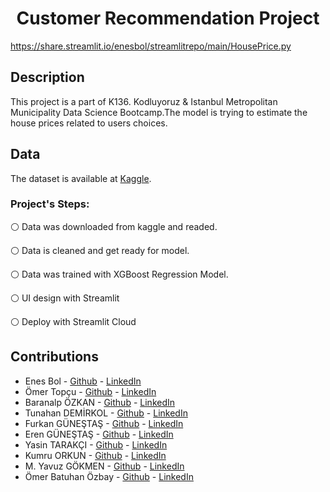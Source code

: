 <h1 align="center">Customer Recommendation Project</h1>


https://share.streamlit.io/enesbol/streamlitrepo/main/HousePrice.py

## Description
This project is a part of K136. Kodluyoruz & Istanbul Metropolitan Municipality Data Science Bootcamp.The model is trying to estimate the house prices related to users choices.

## Data
The dataset is available at [Kaggle](https://www.kaggle.com/c/house-prices-advanced-regression-techniques).

<h3 align="left">Project's Steps:</h3>
  
⚪️ Data was downloaded from kaggle and readed.
  
⚪️ Data is cleaned and get ready for model.

⚪️ Data was trained with XGBoost Regression Model.
 
⚪️ UI design with Streamlit
  
⚪️ Deploy with Streamlit Cloud
  

## Contributions
* Enes Bol - [Github](https://github.com/enesbol) - [LinkedIn](https://www.linkedin.com/in/enesbol/)
* Ömer Topçu - [Github](https://github.com/dromertopcu) - [LinkedIn](https://www.linkedin.com/in/drot/)
* Baranalp ÖZKAN - [Github](https://github.com/baranalpozkan) - [LinkedIn](https://www.linkedin.com/in/baranalpozkan)
* Tunahan DEMİRKOL - [Github](https://github.com/TunahanDemirkol) - [LinkedIn](https://www.linkedin.com/in/tunahandemirkol/)
* Furkan GÜNEŞTAŞ - [Github](https://github.com/fgunestas) - [LinkedIn](https://www.linkedin.com/in/fgunestas/)
* Eren GÜNEŞTAŞ - [Github](https://github.com/shuharii) - [LinkedIn](https://www.linkedin.com/in/erengunestas/)
* Yasin TARAKÇI - [Github](https://github.com/ysntrkc) - [LinkedIn](https://www.linkedin.com/in/yasintarakci)
* Kumru ORKUN - [Github](https://github.com/kumruo) - [LinkedIn](https://www.linkedin.com/in/kumru-orkun-30848b198/)
* M. Yavuz GÖKMEN - [Github](https://github.com/AbyssWatcher-17) - [LinkedIn](https://www.linkedin.com/in/myavuzgokmen)
* Ömer Batuhan Özbay - [Github](https://github.com/kakan18) - [LinkedIn](https://www.linkedin.com/in/omerbatuhanozbay)


